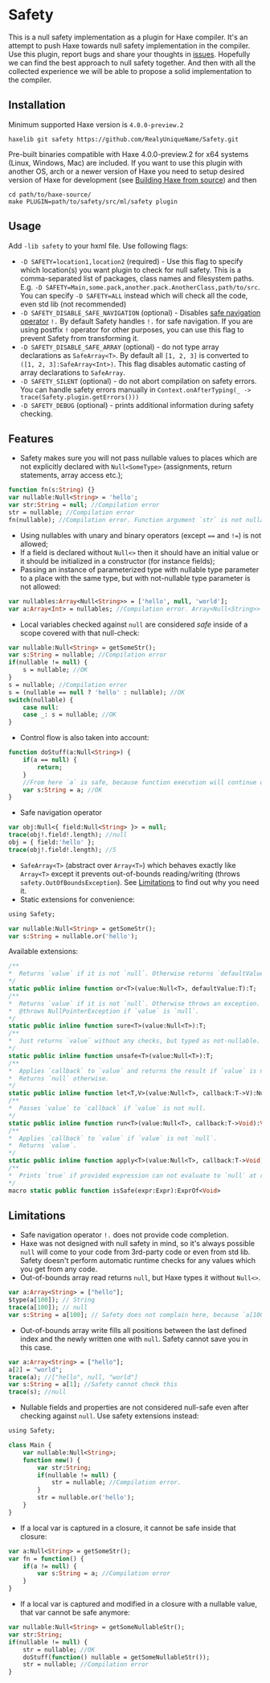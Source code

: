 # Safety

This is a null safety implementation as a plugin for Haxe compiler. It's an attempt to push Haxe towards null safety implementation in the compiler.
Use this plugin, report bugs and share your thoughts in [issues](https://github.com/RealyUniqueName/Safety/issues).
Hopefully we can find the best approach to null safety together. And then with all the collected experience we will be able to propose a solid implementation to the compiler.

## Installation

Minimum supported Haxe version is `4.0.0-preview.2`
```
haxelib git safety https://github.com/RealyUniqueName/Safety.git
```
Pre-built binaries compatible with Haxe 4.0.0-preview.2 for x64 systems (Linux, Windows, Mac) are included.
If you want to use this plugin with another OS, arch or a newer version of Haxe you need to setup desired version of Haxe for development (see [Building Haxe from source](https://haxe.org/documentation/introduction/building-haxe.html)) and then
```
cd path/to/haxe-source/
make PLUGIN=path/to/safety/src/ml/safety plugin
```

## Usage

Add `-lib safety` to your hxml file.
Use following flags:

* `-D SAFETY=location1,location2` (required) - Use this flag to specify which location(s) you want plugin to check for null safety. This is a comma-separated list of packages, class names and filesystem paths. E.g. `-D SAFETY=Main,some.pack,another.pack.AnotherClass,path/to/src`. You can specify `-D SAFETY=ALL` instead which will check all the code, even std lib (not recommended)
* `-D SAFETY_DISABLE_SAFE_NAVIGATION` (optional) - Disables [safe navigation operator](https://en.wikipedia.org/wiki/Safe_navigation_operator) `!.` By default Safety handles `!.` for safe navigation. If you are using postfix `!` operator for other purposes, you can use this flag to prevent Safety from transforming it.
* `-D SAFETY_DISABLE_SAFE_ARRAY` (optional) - do not type array declarations as `SafeArray<T>`. By default all `[1, 2, 3]` is converted to `([1, 2, 3]:SafeArray<Int>)`. This flag disables automatic casting of array declarations to `SafeArray`.
* `-D SAFETY_SILENT` (optional) - do not abort compilation on safety errors. You can handle safety errors manually in `Context.onAfterTyping(_ -> trace(Safety.plugin.getErrors()))`
* `-D SAFETY_DEBUG` (optional) - prints additional information during safety checking.

## Features

* Safety makes sure you will not pass nullable values to places which are not explicitly declared with `Null<SomeType>` (assignments, return statements, array access etc.);
```haxe
function fn(s:String) {}
var nullable:Null<String> = 'hello';
var str:String = null; //Compilation error
str = nullable; //Compilation error
fn(nullable); //Compilation error. Function argument `str` is not nullable
```
* Using nullables with unary and binary operators (except `==` and `!=`) is not allowed;
* If a field is declared without `Null<>` then it should have an initial value or it should be initialized in a constructor (for instance fields);
* Passing an instance of parameterized type with nullable type parameter to a place with the same type, but with not-nullable type parameter is not allowed:
```haxe
var nullables:Array<Null<String>> = ['hello', null, 'world'];
var a:Array<Int> = nullables; //Compilation error. Array<Null<String>> cannot be assigned to Array<String>
```
* Local variables checked against `null` are considered _safe_ inside of a scope covered with that null-check:
```haxe
var nullable:Null<String> = getSomeStr();
var s:String = nullable; //Compilation error
if(nullable != null) {
	s = nullable; //OK
}
s = nullable; //Compilation error
s = (nullable == null ? 'hello' : nullable); //OK
switch(nullable) {
	case null:
	case _: s = nullable; //OK
}
```
* Control flow is also taken into account:
```haxe
function doStuff(a:Null<String>) {
	if(a == null) {
		return;
	}
	//From here `a` is safe, because function execution will continue only if `a` is not null
	var s:String = a; //OK
}
```
* Safe navigation operator
```haxe
var obj:Null<{ field:Null<String> }> = null;
trace(obj!.field!.length); //null
obj = { field:'hello' };
trace(obj!.field!.length); //5
```
* `SafeArray<T>` (abstract over `Array<T>`) which behaves exactly like `Array<T>` except it prevents out-of-bounds reading/writing (throws `safety.OutOfBoundsException`). See [Limitations](#Limitations) to find out why you need it.
* Static extensions for convenience:
```haxe
using Safety;

var nullable:Null<String> = getSomeStr();
var s:String = nullable.or('hello');
```
Available extensions:
```haxe
/**
*  Returns `value` if it is not `null`. Otherwise returns `defaultValue`.
*/
static public inline function or<T>(value:Null<T>, defaultValue:T):T;
/**
*  Returns `value` if it is not `null`. Otherwise throws an exception.
*  @throws NullPointerException if `value` is `null`.
*/
static public inline function sure<T>(value:Null<T>):T;
/**
*  Just returns `value` without any checks, but typed as not-nullable. Use at your own risk.
*/
static public inline function unsafe<T>(value:Null<T>):T;
/**
*  Applies `callback` to `value` and returns the result if `value` is not `null`.
*  Returns `null` otherwise.
*/
static public inline function let<T,V>(value:Null<T>, callback:T->V):Null<V>;
/**
*  Passes `value` to `callback` if `value` is not null.
*/
static public inline function run<T>(value:Null<T>, callback:T->Void):Void;
/**
*  Applies `callback` to `value` if `value` is not `null`.
*  Returns `value`.
*/
static public inline function apply<T>(value:Null<T>, callback:T->Void):Null<T>;
/**
*  Prints `true` if provided expression can not evaluate to `null` at runtime. Prints `false` otherwise.
*/
macro static public function isSafe(expr:Expr):ExprOf<Void>
```

## Limitations

* Safe navigation operator `!.` does not provide code completion.
* Haxe was not designed with null safety in mind, so it's always possible `null` will come to your code from 3rd-party code or even from std lib.
Safety doesn't perform automatic runtime checks for any values which you get from any code.
* Out-of-bounds array read returns `null`, but Haxe types it without `Null<>`.
```haxe
var a:Array<String> = ["hello"];
$type(a[100]); // String
trace(a[100]); // null
var s:String = a[100]; // Safety does not complain here, because `a[100]` is not `Null<String>`, but just `String`
```
* Out-of-bounds array write fills all positions between the last defined index and the newly written one with `null`. Safety cannot save you in this case.
```haxe
var a:Array<String> = ["hello"];
a[2] = "world";
trace(a); //["hello", null, "world"]
var s:String = a[1]; //Safety cannot check this
trace(s); //null
```
* Nullable fields and properties are not considered null-safe even after checking against `null`. Use safety extensions instead:
```haxe
using Safety;

class Main {
	var nullable:Null<String>;
	function new() {
		var str:String;
		if(nullable != null) {
			str = nullable; //Compilation error.
		}
		str = nullable.or('hello');
	}
}
```
* If a local var is captured in a closure, it cannot be safe inside that closure:
```haxe
var a:Null<String> = getSomeStr();
var fn = function() {
	if(a != null) {
		var s:String = a; //Compilation error
	}
}
```
* If a local var is captured and modified in a closure with a nullable value, that var cannot be safe anymore:
```haxe
var nullable:Null<String> = getSomeNullableStr();
var str:String;
if(nullable != null) {
	str = nullable; //OK
	doStuff(function() nullable = getSomeNullableStr());
	str = nullable; //Compilation error
}
```

